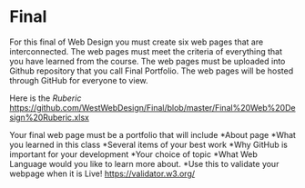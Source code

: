 # Final
For this final of Web Design you must create six web pages that are interconnected. The web pages must meet the criteria of everything that you have learned from the course. The web pages must be uploaded into Github repository that you call Final Portfolio. The web pages will be hosted through GitHub for everyone to view.

Here is the *Ruberic* 
https://github.com/WestWebDesign/Final/blob/master/Final%20Web%20Design%20Ruberic.xlsx



Your final web page must be a portfolio that will include
*About page
*What you learned in this class
*Several items of your best work
*Why GitHub is important for your development
*Your choice of topic
*What Web Language would you like to learn more about. 
*Use this to validate your webpage when it is Live!
https://validator.w3.org/
